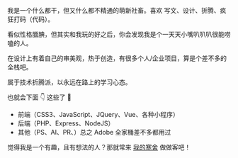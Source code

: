 我是一个什么都干，但又什么都不精通的萌新社畜。喜欢 写文、设计、折腾、疯狂打码（代码）。

看似性格腼腆，但其实和我玩的好之后，你会发现我是个一天天小嘴叭叭叭很能唠嗑的人。

在设计上有着自己的审美观，热于创造，有很多个人/企业项目，算是个差不多的全栈吧。

属于技术折腾派，以永远在路上的学习心态。

也就会下面 👇 这些了 🤷

- 前端（CSS3、JavaScript、JQuery、Vue、各种小程序）
- 后端（PHP、Express、NodeJS）
- 其他（PS、AI、PR、）总之 Adobe 全家桶差不多都用过

觉得我是一个有趣，且有想法的人？那就常来 [我的寒舍](https://52dreamsky.cn/) 做做客吧！
